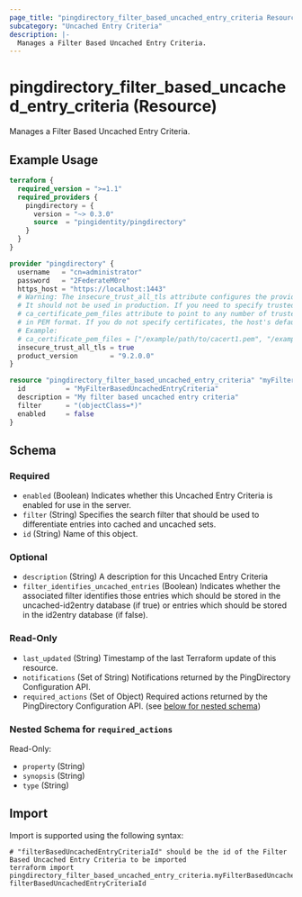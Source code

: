 ```yaml
---
page_title: "pingdirectory_filter_based_uncached_entry_criteria Resource - terraform-provider-pingdirectory"
subcategory: "Uncached Entry Criteria"
description: |-
  Manages a Filter Based Uncached Entry Criteria.
---
```


# pingdirectory_filter_based_uncached_entry_criteria (Resource)

Manages a Filter Based Uncached Entry Criteria.

## Example Usage

```terraform
terraform {
  required_version = ">=1.1"
  required_providers {
    pingdirectory = {
      version = "~> 0.3.0"
      source  = "pingidentity/pingdirectory"
    }
  }
}

provider "pingdirectory" {
  username   = "cn=administrator"
  password   = "2FederateM0re"
  https_host = "https://localhost:1443"
  # Warning: The insecure_trust_all_tls attribute configures the provider to trust any certificate presented by the PingDirectory server.
  # It should not be used in production. If you need to specify trusted CA certificates, use the
  # ca_certificate_pem_files attribute to point to any number of trusted CA certificate files
  # in PEM format. If you do not specify certificates, the host's default root CA set will be used.
  # Example:
  # ca_certificate_pem_files = ["/example/path/to/cacert1.pem", "/example/path/to/cacert2.pem"]
  insecure_trust_all_tls = true
  product_version        = "9.2.0.0"
}

resource "pingdirectory_filter_based_uncached_entry_criteria" "myFilterBasedUncachedEntryCriteria" {
  id          = "MyFilterBasedUncachedEntryCriteria"
  description = "My filter based uncached entry criteria"
  filter      = "(objectClass=*)"
  enabled     = false
}
```

<!-- schema generated by tfplugindocs -->
## Schema

### Required

- `enabled` (Boolean) Indicates whether this Uncached Entry Criteria is enabled for use in the server.
- `filter` (String) Specifies the search filter that should be used to differentiate entries into cached and uncached sets.
- `id` (String) Name of this object.

### Optional

- `description` (String) A description for this Uncached Entry Criteria
- `filter_identifies_uncached_entries` (Boolean) Indicates whether the associated filter identifies those entries which should be stored in the uncached-id2entry database (if true) or entries which should be stored in the id2entry database (if false).

### Read-Only

- `last_updated` (String) Timestamp of the last Terraform update of this resource.
- `notifications` (Set of String) Notifications returned by the PingDirectory Configuration API.
- `required_actions` (Set of Object) Required actions returned by the PingDirectory Configuration API. (see [below for nested schema](#nestedatt--required_actions))

<a id="nestedatt--required_actions"></a>
### Nested Schema for `required_actions`

Read-Only:

- `property` (String)
- `synopsis` (String)
- `type` (String)

## Import

Import is supported using the following syntax:

```shell
# "filterBasedUncachedEntryCriteriaId" should be the id of the Filter Based Uncached Entry Criteria to be imported
terraform import pingdirectory_filter_based_uncached_entry_criteria.myFilterBasedUncachedEntryCriteria filterBasedUncachedEntryCriteriaId
```

